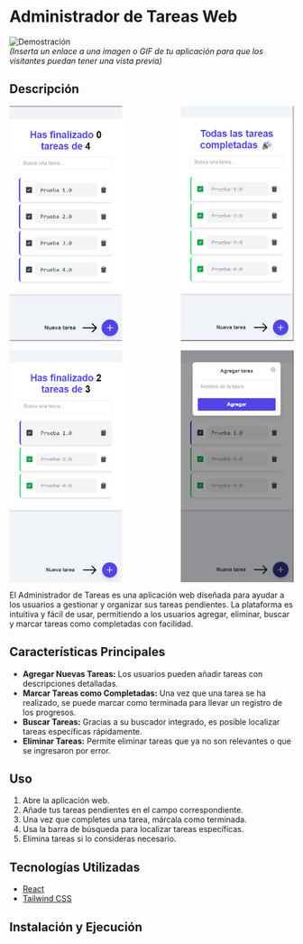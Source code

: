 # Administrador de Tareas Web

![Demostración](URL_DE_IMAGEN_O_GIF)  
_(Inserta un enlace a una imagen o GIF de tu aplicación para que los visitantes puedan tener una vista previa)_

## Descripción

<div style="display: flex; flex-direction: row; justify-content: space-between;">
    <img src="./imgsProject/exampleOne.jpg" alt="Imagen 1" width="200" style="margin-right: 10px;"/>
    <img src="./imgsProject/ExampleTwo.jpg" alt="Imagen 2" width="200"/>
</div>
<br>
<div style="display: flex; flex-direction: row; justify-content: space-between;">
    <img src="./imgsProject/ExampleTreh.jpg" alt="Imagen 3" width="200" style="margin-right: 10px;"/>
    <img src="./imgsProject/ExampleFour.jpg" alt="Imagen 4" width="200"/>
</div>

El Administrador de Tareas es una aplicación web diseñada para ayudar a los usuarios a gestionar y organizar sus tareas pendientes. La plataforma es intuitiva y fácil de usar, permitiendo a los usuarios agregar, eliminar, buscar y marcar tareas como completadas con facilidad.

## Características Principales

- **Agregar Nuevas Tareas:** Los usuarios pueden añadir tareas con descripciones detalladas.
- **Marcar Tareas como Completadas:** Una vez que una tarea se ha realizado, se puede marcar como terminada para llevar un registro de los progresos.
- **Buscar Tareas:** Gracias a su buscador integrado, es posible localizar tareas específicas rápidamente.
- **Eliminar Tareas:** Permite eliminar tareas que ya no son relevantes o que se ingresaron por error.

## Uso

1. Abre la aplicación web.
2. Añade tus tareas pendientes en el campo correspondiente.
3. Una vez que completes una tarea, márcala como terminada.
4. Usa la barra de búsqueda para localizar tareas específicas.
5. Elimina tareas si lo consideras necesario.

## Tecnologías Utilizadas

- [React](https://reactjs.org/)
- [Tailwind CSS](https://tailwindcss.com/)

## Instalación y Ejecución

